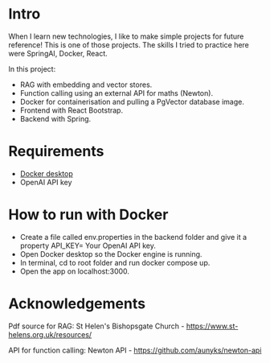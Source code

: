 # Intro
When I learn new technologies, I like to make simple projects for future reference! This is one of those projects. The skills I tried to practice here were SpringAI, Docker, React.

In this project:
- RAG with embedding and vector stores.
- Function calling using an external API for maths (Newton).
- Docker for containerisation and pulling a PgVector database image.
- Frontend with React Bootstrap.
- Backend with Spring.

# Requirements
- [Docker desktop](https://www.docker.com/products/docker-desktop/)
- OpenAI API key

# How to run with Docker
- Create a file called env.properties in the backend folder and give it a property API_KEY= Your OpenAI API key.
- Open Docker desktop so the Docker engine is running.
- In terminal, cd to root folder and run docker compose up.
- Open the app on localhost:3000.

# Acknowledgements
Pdf source for RAG: St Helen's Bishopsgate Church - https://www.st-helens.org.uk/resources/

API for function calling: Newton API - https://github.com/aunyks/newton-api
